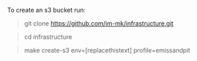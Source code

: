 To create an s3 bucket run:

> git clone https://github.com/im-mk/infrastructure.git

> cd infrastructure

> make create-s3 env=[replacethistext] profile=emissandpit
